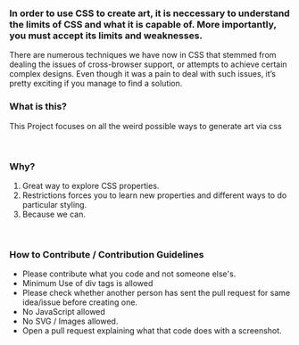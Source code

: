 <h3>In order to use CSS to create art, it is neccessary to understand the limits of CSS and what it is capable of. More importantly, you must accept its limits and weaknesses.</h3>
<p>
There are numerous techniques we have now in CSS that stemmed from dealing the issues of cross-browser support, or attempts to achieve certain complex designs. Even though it was a pain to deal with such issues, it’s pretty exciting if you manage to find a solution.
</p>
<h3>What is this?</h3>
<p>This Project focuses on all the weird possible ways to generate art via css</p>
<br />
<h3>Why?</h3>
<ol>
<li>Great way to explore CSS properties.</li>
<li>Restrictions forces you to learn new properties and different ways to do particular styling.</li>
<li>Because we can.</li>
</ol>
<br />
<h3>How to Contribute / Contribution Guidelines</h3>
<ul>
<li>Please contribute what you code and not someone else's.</li>
<li>Minimum Use of div tags is allowed</li>
<li>Please check whether another person has sent the pull request for same idea/issue before creating one.</li>
<li>No JavaScript allowed</li>
<li>No SVG / Images allowed.</li>
<li>Open a pull request explaining what that code does with a screenshot.</li>
</ul>
